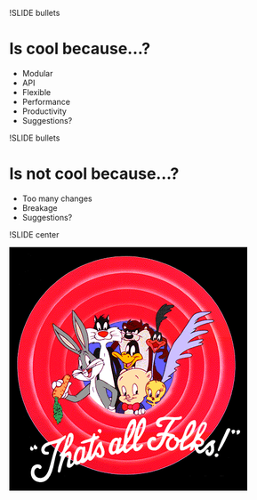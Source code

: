 !SLIDE bullets

# Is cool because...? #

* Modular
* API
* Flexible
* Performance
* Productivity
* Suggestions?

!SLIDE bullets

# Is not cool because...? #

* Too many changes
* Breakage
* Suggestions?

!SLIDE center

!['The end'](thatsalllogo.gif)